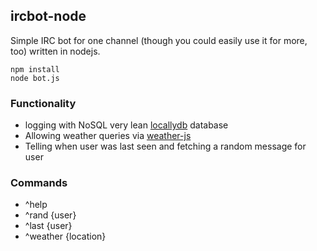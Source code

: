 ## ircbot-node

Simple IRC bot for one channel (though you could easily use it for more, too) written in nodejs.

```
npm install
node bot.js
```

### Functionality
- logging with NoSQL very lean [locallydb](https://github.com/btwael/locallydb) database
- Allowing weather queries via [weather-js](https://www.npmjs.com/package/weather-js)
- Telling when user was last seen and fetching a random message for user 

### Commands
- ^help
- ^rand {user}
- ^last {user}
- ^weather {location}
